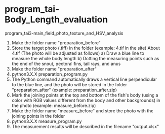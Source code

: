 # program_tai-Body_Length_evaluation
program_tai3-main_field_photo_texture_and_HSV_analysis

1. Make the folder name "preparation_before"
2. Store the target photo (.tiff) in the folder (example: 4.tif in the site)
   About 4.tif (The photo will be adjusted as follows)
   a) Draw a blue line to measure the whole body length
   b) Dotting the measuring points such as the end of the snout, pectoral fins, tail rays, and anus
3. Make the folder name "preparation_after"
4. python3.X.X preparation_program.py
5. The Python command automatically draws a vertical line perpendicular to the blue line, and the photo will be stored in the folder "preparation_after" (example: preparation_after.zip)
6. Mark the joining points at the top and bottom of the fish's body (using a color with RGB values different from the body and other backgrounds) in the photo (example: measure_before.zip)
7. Make the folder name "measure_before" and store the photo with the joining points in the folder
8. python3.X.X measure_program.py
9. The measurement results will be described in the filename "output.xlsx"


